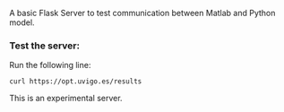 A basic Flask Server to test communication between Matlab and Python model.

### Test the server:
Run the following line:

`curl https://opt.uvigo.es/results`

This is an experimental server.
